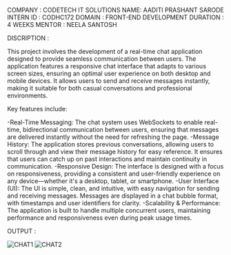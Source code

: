 COMPANY : CODETECH IT SOLUTIONS 
NAME: AADITI PRASHANT SARODE
INTERN ID : CODHC172
DOMAIN : FRONT-END DEVELOPMENT
DURATION : 4 WEEKS
MENTOR : NEELA SANTOSH

DISCRIPTION :

This project involves the development of a real-time chat application designed to provide seamless communication between users. The application features a responsive chat interface that adapts to various screen sizes, ensuring an optimal user experience on both desktop and mobile devices. It allows users to send and receive messages instantly, making it suitable for both casual conversations and professional environments.

Key features include:

-Real-Time Messaging: The chat system uses WebSockets to enable real-time, bidirectional communication between users, ensuring that messages are delivered instantly without the need for refreshing the page.
-Message History: The application stores previous conversations, allowing users to scroll through and view their message history for easy reference. It ensures that users can catch up on past interactions and maintain continuity in communication.
-Responsive Design: The interface is designed with a focus on responsiveness, providing a consistent and user-friendly experience on any device—whether it's a desktop, tablet, or smartphone.
-User Interface (UI): The UI is simple, clean, and intuitive, with easy navigation for sending and receiving messages. Messages are displayed in a chat bubble format, with timestamps and user identifiers for clarity.
-Scalability & Performance: The application is built to handle multiple concurrent users, maintaining performance and responsiveness even during peak usage times.

OUTPUT :

![CHAT1](https://github.com/user-attachments/assets/ecc71a06-523b-4542-972e-1921058bf5d5)
![CHAT2](https://github.com/user-attachments/assets/153c9542-8524-45a2-8bdb-05fc086edd55)

